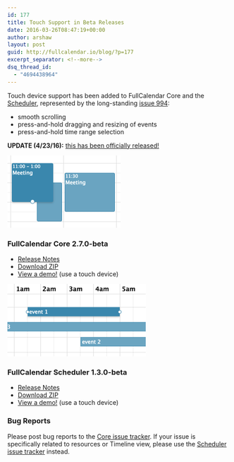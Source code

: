 ```yaml
---
id: 177
title: Touch Support in Beta Releases
date: 2016-03-26T08:47:19+00:00
author: arshaw
layout: post
guid: http://fullcalendar.io/blog/?p=177
excerpt_separator: <!--more-->
dsq_thread_id:
  - "4694438964"
---
```

Touch device support has been added to FullCalendar Core and the [Scheduler](http://fullcalendar.io/scheduler/), represented by the long-standing [issue 994](https://github.com/fullcalendar/fullcalendar/issues/994):<!--more-->

  * smooth scrolling
  * press-and-hold dragging and resizing of events
  * press-and-hold time range selection

**UPDATE (4/23/16):** [this has been officially released!](https://github.com/fullcalendar/fullcalendar/issues/994#issuecomment-213891492)

<img class="alignright wp-image-183" src="/assets/images/blog/2016/03/agenda_screenshot_retina-1.png" alt="" width="257" height="164" sizes="(max-width: 257px) 100vw, 257px" /> 

### FullCalendar Core 2.7.0-beta

  * [Release Notes](https://github.com/fullcalendar/fullcalendar/releases/tag/v2.7.0-beta)
  * [Download ZIP](https://github.com/fullcalendar/fullcalendar/releases/download/v2.7.0-beta/fullcalendar-2.7.0-beta.zip)
  * [View a demo!](http://fullcalendar.io/js/fullcalendar-2.7.0-beta/demos/selectable.html) (use a touch device)

<div style="clear: both;">
</div>

<img class="alignright wp-image-178" src="/assets/images/blog/2016/03/scheduler_example.png" alt="" width="314" height="164" sizes="(max-width: 314px) 100vw, 314px" /> 

### FullCalendar Scheduler 1.3.0-beta

  * [Release Notes](https://github.com/fullcalendar/fullcalendar-scheduler/releases/tag/v1.3.0-beta)
  * [Download ZIP](https://github.com/fullcalendar/fullcalendar-scheduler/releases/download/v1.3.0-beta/fullcalendar-scheduler-1.3.0-beta.zip)
  * [View a demo!](http://fullcalendar.io/js/fullcalendar-scheduler-1.3.0-beta/demos/selectable.html) (use a touch device)

### Bug Reports

Please post bug reports to the [Core issue tracker](https://github.com/fullcalendar/fullcalendar/issues). If your issue is specifically related to resources or Timeline view, please use the [Scheduler issue tracker](https://github.com/fullcalendar/fullcalendar-scheduler/issues) instead.